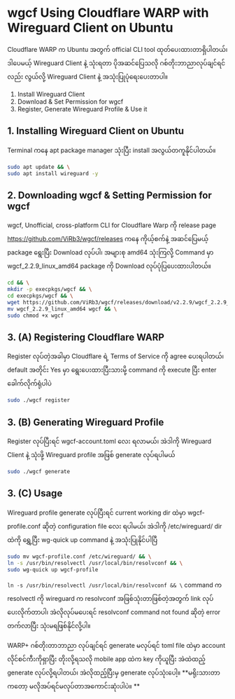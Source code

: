 # wgcf Using Cloudflare WARP with Wireguard Client on Ubuntu

Cloudflare WARP က Ubuntu အတွက် official CLI tool ထုတ်ပေးထားတာရှိပါတယ်၊ ဒါပေမယ့် Wireguard Client နဲ့ သုံးရတာ ပိုအဆင်ပြေသလို ဂစ်တိုးဘာညာလုပ်ချင်ရင်လည်း လွယ်လို့ Wireguard Client နဲ့ အသုံးပြုပုံရေးပေးတာပါ။ 

1. Install Wireguard Client
2. Download & Set Permission for wgcf
3. Register, Generate Wireguard Profile & Use it

## 1. Installing Wireguard Client on Ubuntu

Terminal ကနေ apt package manager သုံးပြီး install အလွယ်တကူနိုင်ပါတယ်။

```bash
sudo apt update && \
sudo apt install wireguard -y
```
## 2. Downloading wgcf & Setting Permission for wgcf
wgcf, Unofficial, cross-platform CLI for Cloudflare Warp ကို release page https://github.com/ViRb3/wgcf/releases ကနေ ကိုယ့်စက်နဲ့ အဆင်ပြေမယ့် package ရွေးပြီး Download လုပ်ပါ၊ အများစု amd64 သုံးကြလို့ Command မှာ wgcf_2.2.9_linux_amd64 package ကို Download လုပ်ပုံပြပေးထားပါတယ်။ 

```bash
cd && \
mkdir -p execpkgs/wgcf && \
cd execpkgs/wgcf && \
wget https://github.com/ViRb3/wgcf/releases/download/v2.2.9/wgcf_2.2.9_linux_amd64 && \
mv wgcf_2.2.9_linux_amd64 wgcf && \
sudo chmod +x wgcf
```
## 3. (A) Registering Cloudflare WARP
Register လုပ်တဲ့အခါမှာ Cloudflare ရဲ့ Terms of Service ကို agree ပေးရပါတယ်၊ default အတိုင်း Yes မှာ ရွေးပေးထားပြီးသားမို့ command ကို execute ပြီး enter ခေါက်လိုက်ရုံပါပဲ

```bash
sudo ./wgcf register
```
## 3. (B) Generating Wireguard Profile 
Register လုပ်ပြီးရင် wgcf-account.toml လေး ရလာမယ်၊ အဲဒါကို Wireguard Client နဲ့ သုံးဖို့ Wireguard profile အဖြစ် generate လုပ်ရပါမယ်

```bash
sudo ./wgcf generate
```
## 3. (C) Usage
Wireguard profile generate လုပ်ပြီးရင် current working dir ထဲမှာ wgcf-profile.conf ဆိုတဲ့ configuration file လေး ရပါမယ်၊ အဲဒါကို /etc/wireguard/ dir ထဲကို ရွှေ့ပြီး wg-quick up command နဲ့ အသုံးပြုနိုင်ပါပြီ

```bash
sudo mv wgcf-profile.conf /etc/wireguard/ && \
ln -s /usr/bin/resolvectl /usr/local/bin/resolvconf && \
sudo wg-quick up wgcf-profile
```
```ln -s /usr/bin/resolvectl /usr/local/bin/resolvconf && \``` command က resolvectl ကို wireguard က resolvconf အဖြစ်သုံးတာဖြစ်တဲ့အတွက် link လုပ်ပေးလိုက်တာပါ၊ အဲလိုလုပ်မပေးရင် resolvconf command not found ဆိုတဲ့ error တက်လာပြီး သုံးမရဖြစ်နိုင်လို့ပါ။

WARP+ ဂစ်တိုးတာဘာညာ လုပ်ချင်ရင် generate မလုပ်ရင် toml file ထဲမှာ account လိုင်စင်ကီးကိုရှာပြီး တိုးလို့ရသလို mobile app ထဲက key ကိုယူပြီး အဲထဲထည့် generate လုပ်လို့ရပါတယ်၊ အဲလိုထည့်ပြီးမှ generate လုပ်သုံးပေါ့။ **မရိုးသားတာကတော့ မလိုအပ်ရင်မလုပ်တာအကောင်းဆုံးပါပဲ။ **